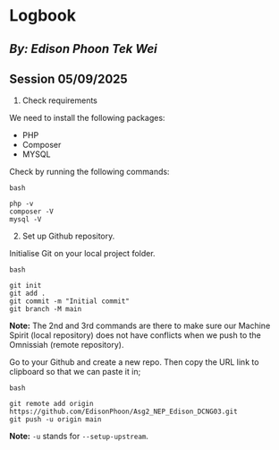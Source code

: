 # Logbook
## *By: Edison Phoon Tek Wei*

## Session 05/09/2025

1. Check requirements

We need to install the following packages:
- PHP
- Composer
- MYSQL

Check by running the following commands:
```
bash

php -v
composer -V
mysql -V
```

2. Set up Github repository.

Initialise Git on your local project folder.
```
bash

git init
git add .
git commit -m "Initial commit"
git branch -M main
```
**Note:** The 2nd and 3rd commands are there to make sure our Machine Spirit (local repository) does not have conflicts when we push to the Omnissiah (remote repository).


Go to your Github and create a new repo. Then copy the URL link to clipboard so that we can paste it in;
```
bash

git remote add origin https://github.com/EdisonPhoon/Asg2_NEP_Edison_DCNG03.git
git push -u origin main
```
**Note:** `-u` stands for `--setup-upstream`.


